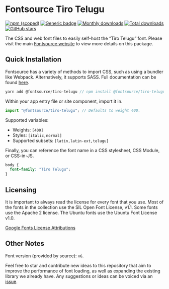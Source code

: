 # Fontsource Tiro Telugu

[![npm (scoped)](https://img.shields.io/npm/v/@fontsource/tiro-telugu?color=brightgreen)](https://www.npmjs.com/package/@fontsource/tiro-telugu) [![Generic badge](https://img.shields.io/badge/fontsource-passing-brightgreen)](https://github.com/fontsource/fontsource) [![Monthly downloads](https://badgen.net/npm/dm/@fontsource/tiro-telugu)](https://github.com/fontsource/fontsource) [![Total downloads](https://badgen.net/npm/dt/@fontsource/tiro-telugu)](https://github.com/fontsource/fontsource) [![GitHub stars](https://img.shields.io/github/stars/fontsource/fontsource.svg?style=social&label=Star)](https://github.com/fontsource/fontsource/stargazers)

The CSS and web font files to easily self-host the “Tiro Telugu” font. Please visit the main [Fontsource website](https://fontsource.org/fonts/tiro-telugu) to view more details on this package.

## Quick Installation

Fontsource has a variety of methods to import CSS, such as using a bundler like Webpack. Alternatively, it supports SASS. Full documentation can be found [here](https://fontsource.org/docs/introduction).

```javascript
yarn add @fontsource/tiro-telugu // npm install @fontsource/tiro-telugu
```

Within your app entry file or site component, import it in.

```javascript
import "@fontsource/tiro-telugu"; // Defaults to weight 400.
```

Supported variables:

- Weights: `[400]`
- Styles: `[italic,normal]`
- Supported subsets: `[latin,latin-ext,telugu]`

Finally, you can reference the font name in a CSS stylesheet, CSS Module, or CSS-in-JS.

```css
body {
  font-family: "Tiro Telugu";
}
```

## Licensing

It is important to always read the license for every font that you use.
Most of the fonts in the collection use the SIL Open Font License, v1.1. Some fonts use the Apache 2 license. The Ubuntu fonts use the Ubuntu Font License v1.0.

[Google Fonts License Attributions](https://fonts.google.com/attribution)

## Other Notes

Font version (provided by source): `v6`.

Feel free to star and contribute new ideas to this repository that aim to improve the performance of font loading, as well as expanding the existing library we already have. Any suggestions or ideas can be voiced via an [issue](https://github.com/fontsource/fontsource/issues).
